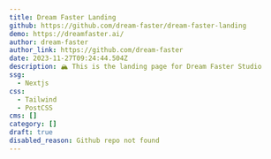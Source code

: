 ```yaml
---
title: Dream Faster Landing
github: https://github.com/dream-faster/dream-faster-landing
demo: https://dreamfaster.ai/
author: dream-faster
author_link: https://github.com/dream-faster
date: 2023-11-27T09:24:44.504Z
description: 🏔 This is the landing page for Dream Faster Studio
ssg:
  - Nextjs
css:
  - Tailwind
  - PostCSS
cms: []
category: []
draft: true
disabled_reason: Github repo not found
---
```

